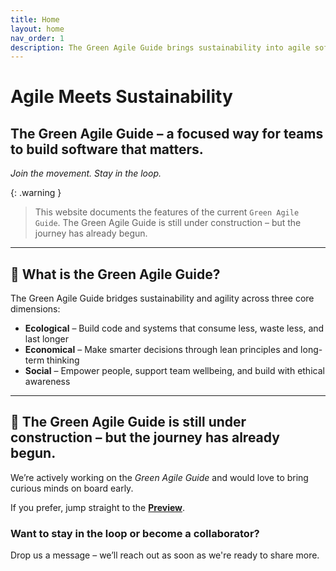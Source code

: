 ```yaml
---
title: Home
layout: home
nav_order: 1
description: The Green Agile Guide brings sustainability into agile software development with clear rules, roles, and metrics — without adding new meetings.
---
```


# Agile Meets Sustainability

## The Green Agile Guide – a focused way for teams to build software that matters.
*Join the movement. Stay in the loop.*

{: .warning }
> This website documents the features of the current `Green Agile Guide`. 
The Green Agile Guide is still under construction – but the journey has already begun.


---

## 🌿 What is the Green Agile Guide?

The Green Agile Guide bridges sustainability and agility across three core dimensions:

- **Ecological** – Build code and systems that consume less, waste less, and last longer  
- **Economical** – Make smarter decisions through lean principles and long-term thinking  
- **Social** – Empower people, support team wellbeing, and build with ethical awareness

---

## 🚧 The Green Agile Guide is still under construction – but the journey has already begun.

We’re actively working on the *Green Agile Guide* and would love to bring curious minds on board early.  

If you prefer, jump straight to the **[Preview](/guide)**.

### Want to stay in the loop or become a collaborator?
Drop us a message – we’ll reach out as soon as we're ready to share more.

<!-- Contact Icons (injected from footer.html) -->